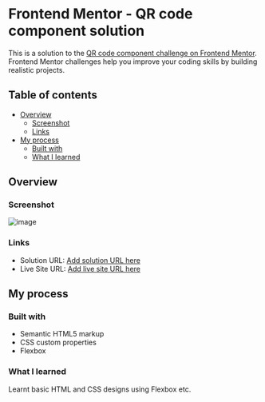 # Frontend Mentor - QR code component solution

This is a solution to the [QR code component challenge on Frontend Mentor](https://www.frontendmentor.io/challenges/qr-code-component-iux_sIO_H). Frontend Mentor challenges help you improve your coding skills by building realistic projects. 

## Table of contents

- [Overview](#overview)
  - [Screenshot](#screenshot)
  - [Links](#links)
- [My process](#my-process)
  - [Built with](#built-with)
  - [What I learned](#what-i-learned)




## Overview

### Screenshot

![image](https://github.com/gaurangsaini01/QR-Code-Project-Frontend-Mentor/assets/122719572/65c62648-50c4-4224-94d6-d230067f9104)




### Links

- Solution URL: [Add solution URL here](https://github.com/gaurangsaini01/QR-Code-Project-Frontend-Mentor)
- Live Site URL: [Add live site URL here](https://gaurangsaini01.github.io/QR-Code-Project-Frontend-Mentor/)

## My process

### Built with

- Semantic HTML5 markup
- CSS custom properties
- Flexbox
  
### What I learned

Learnt basic HTML and CSS designs using Flexbox etc.


